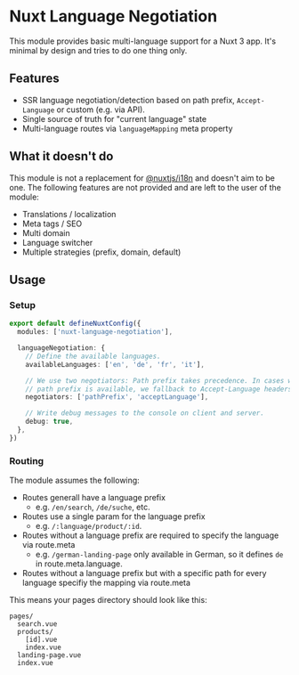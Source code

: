 # Nuxt Language Negotiation

This module provides basic multi-language support for a Nuxt 3 app. It's minimal
by design and tries to do one thing only.

## Features

- SSR language negotiation/detection based on path prefix, `Accept-Language` or
  custom (e.g. via API).
- Single source of truth for "current language" state
- Multi-language routes via `languageMapping` meta property

## What it doesn't do

This module is not a replacement for
[@nuxtjs/i18n](https://github.com/nuxt-modules/i18n) and doesn't aim to be one.
The following features are not provided and are left to the user of the module:

- Translations / localization
- Meta tags / SEO
- Multi domain
- Language switcher
- Multiple strategies (prefix, domain, default)

## Usage

### Setup

```typescript
export default defineNuxtConfig({
  modules: ['nuxt-language-negotiation'],

  languageNegotiation: {
    // Define the available languages.
    availableLanguages: ['en', 'de', 'fr', 'it'],

    // We use two negotiators: Path prefix takes precedence. In cases where no
    // path prefix is available, we fallback to Accept-Language headers.
    negotiators: ['pathPrefix', 'acceptLanguage'],

    // Write debug messages to the console on client and server.
    debug: true,
  },
})
```

### Routing

The module assumes the following:

- Routes generall have a language prefix
  - e.g. `/en/search`, `/de/suche`, etc.
- Routes use a single param for the language prefix
  - e.g. `/:language/product/:id`.
- Routes without a language prefix are required to specify the language via
  route.meta
  - e.g. `/german-landing-page` only available in German, so it defines `de` in
    route.meta.language.
- Routes without a language prefix but with a specific path for every language
  specifiy the mapping via route.meta

This means your pages directory should look like this:

```
pages/
  search.vue
  products/
    [id].vue
    index.vue
  landing-page.vue
  index.vue
```

